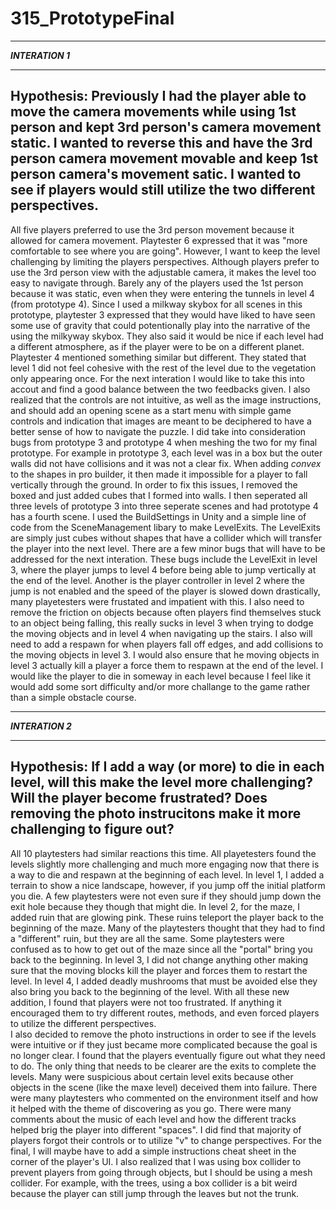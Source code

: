 # 315_PrototypeFinal
*****************
_**INTERATION 1**_
*****************
Hypothesis: Previously I had the player able to move the camera movements while using 1st person and kept 3rd person's camera movement static. I wanted to reverse this and have the 3rd person camera movement movable and keep 1st person camera's movement satic. I wanted to see if players would still utilize the two different perspectives.
----
All five players preferred to use the 3rd person movement because it allowed for camera movement. Playtester 6 expressed that it was "more comfortable to see where you are going". However, I want to keep the level challenging by limiting the players perspectives. Although players prefer to use the 3rd person view with the adjustable camera, it makes the level too easy to navigate through. Barely any of the players used the 1st person because it was static, even when they were entering the tunnels in level 4 (from prototype 4). 
Since I used a milkway skybox for all scenes in this prototype, playtester 3 expressed that they would have liked to have seen some use of gravity that could potentionally play into the narrative of the using the milkyway skybox. They also said it would be nice if each level had a different atmosphere, as if the player were to be on a different planet. Playtester 4 mentioned something similar but different. They stated that level 1 did not feel cohesive with the rest of the level due to the vegetation only appearing once. For the next interation I would like to take this into accout and find a good balance between the two feedbacks given. 
I also realized that the controls are not intuitive, as well as the image instructions, and should add an opening scene as a start menu with simple game controls and indication that images are meant to be deciphered to have a better sense of how to navigate the puzzle. 
I did take into consideration bugs from prototype 3 and prototype 4 when meshing the two for my final prototype. For example in prototype 3, each level was in a box but the outer walls did not have collisions and it was not a clear fix. When adding _convex_ to the shapes in pro builder, it then made it impossible for a player to fall vertically through the ground. In order to fix this issues, I removed the boxed and just added cubes that I formed into walls. I then seperated all three levels of prototype 3 into three seperate scenes and had prototype 4 has a fourth scene. I used the BuildSettings in Unity and a simple line of code from the SceneManagement libary to make LevelExits. The LevelExits are simply just cubes without shapes that have a collider which will transfer the player into the next level. 
There are a few minor bugs that will have to be addressed for the next interation. These bugs include the LevelExit in level 3, where the player jumps to level 4 before being able to jump vertically at the end of the level. Another is the player controller in level 2 where the jump is not enabled and the speed of the player is slowed down drastically, many playetesters were frustated and impatient with this. I also need to remove the friction on objects because often players find themselves stuck to an object being falling, this really sucks in level 3 when trying to dodge the moving objects and in level 4 when navigating up the stairs. 
I also will need to add a respawn for when players fall off edges, and add collisions to the moving objects in level 3. I would also ensure that he moving objects in level 3 actually kill a player a force them to respawn at the end of the level. I would like the player to die in someway in each level because I feel like it would add some sort difficulty and/or more challange to the game rather than a simple obstacle course. 
*****************
_**INTERATION 2**_
*****************
Hypothesis: If I add a way (or more) to die in each level, will this make the level more challenging? Will the player become frustrated? Does removing the photo instrucitons make it more challenging to figure out? 
----
All 10 playtesters had similar reactions this time. All playetesters found the levels slightly more challenging and much more engaging now that there is a way to die and respawn at the beginning of each level. In level 1, I added a terrain to show a nice landscape, however, if you jump off the initial platform you die. A few playtesters were not even sure if they should jump down the exit hole because they though that might die. In level 2, for the maze, I added ruin that are glowing pink. These ruins teleport the player back to the beginning of the maze. Many of the playtesters thought that they had to find a "different" ruin, but they are all the same. Some playtesters were confused as to how to get out of the maze since all the "portal" bring you back to the beginning. In level 3, I did not change anything other making sure that the moving blocks kill the player and forces them to restart the level. In level 4, I added deadly mushrooms that must be avoided else they also bring you back to the beginning of the level. With all these new addition, I found that players were not too frustrated. If anything it encouraged them to try different routes, methods, and even forced players to utilize the different perspectives.  
I also decided to remove the photo instructions in order to see if the levels were intuitive or if they just became more complicated because the goal is no longer clear. I found that the players eventually figure out what they need to do. The only thing that needs to be clearer are the exits to complete the levels. Many were suspicious about certain level exits because other objects in the scene (like the maxe level) deceived them into failure. 
There were many playtesters who commented on the environment itself and how it helped with the theme of discovering as you go. There were many comments about the music of each level and how the different tracks helped brig the player into different "spaces". 
I did find that majority of players forgot their controls or to utilize "v" to change perspectives. For the final, I will maybe have to add a simple instructions cheat sheet in the corner of the player's UI.
I also realized that I was using box collider to prevent players from going through objects, but I should be using a mesh collider. For example, with the trees, using a box collider is a bit weird because the player can still jump through the leaves but not the trunk. 
